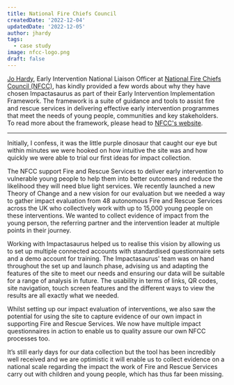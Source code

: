 ```yaml
---
title: National Fire Chiefs Council
createdDate: '2022-12-04'
updatedDate: '2022-12-05'
author: jhardy
tags:
  - case study
image: nfcc-logo.png
draft: false
---
```


[Jo Hardy](https://twitter.com/Jofireinspired), Early Intervention National Liaison Officer at [National Fire Chiefs Council (NFCC)](https://www.nationalfirechiefs.org.uk/), has kindly provided a few words about why they have chosen Impactasaurus as part of their Early Intervention Implementation Framework. The framework is a suite of guidance and tools to assist fire and rescue services in delivering effective early intervention programmes that meet the needs of young people, communities and key stakeholders. To read more about the framework, please head to [NFCC's website](https://www.nationalfirechiefs.org.uk/Prevention-Children-and-young-people).

* * *

Initially, I confess, it was the little purple dinosaur that caught our eye but within minutes we were hooked on how intuitive the site was and how quickly we were able to trial our first ideas for impact collection. 

The NFCC support Fire and Rescue Services to deliver early intervention to vulnerable young people to help them into better outcomes and reduce the likelihood they will need blue light services. We recently launched a new Theory of Change and a new vision for our evaluation but we needed a way to gather impact evaluation from 48 autonomous Fire and Rescue Services across the UK who collectively work with up to 15,000 young people on these interventions. We wanted to collect evidence of impact from the young person, the referring partner and the intervention leader at multiple points in their journey. 

Working with Impactasaurus helped us to realise this vision by allowing us to set up multiple connected accounts with standardised questionnaire sets and a demo account for training. The Impactasaurus' team was on hand throughout the set up and launch phase, advising us and adapting the features of the site to meet our needs and ensuring our data will be suitable for a range of analysis in future. The usability in terms of links, QR codes, site navigation, touch screen features and the different ways to view the results are all exactly what we needed.

Whilst setting up our impact evaluation of interventions, we also saw the potential for using the site to capture evidence of our own impact in supporting Fire and Rescue Services. We now have multiple impact questionnaires in action to enable us to quality assure our own NFCC processes too. 

It’s still early days for our data collection but the tool has been incredibly well received and we are optimistic it will enable us to collect evidence on a national scale regarding the impact the work of Fire and Rescue Services carry out with children and young people, which has thus far been missing.
